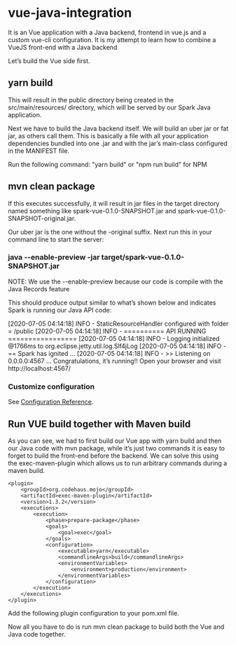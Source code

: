 # vue-java-integration
It is an Vue application with a Java backend, frontend in vue.js and a custom vue-cli configuration.  It is my attempt to learn how to combine a VueJS front-end with a Java backend

Let’s build the Vue side first.

## yarn build
This will result in the public directory being created in the src/main/resources/ directory, which will be served by our Spark Java application.

Next we have to build the Java backend itself. We will build an uber jar or fat jar, as others call them. This is basically a file with all your application dependencies bundled into one .jar and with the jar’s main-class configured in the MANIFEST file.

Run the following command: "yarn build" or "npm run build" for NPM

## mvn clean package
If this executes successfully, it will result in jar files in the target directory named something like spark-vue-0.1.0-SNAPSHOT.jar and spark-vue-0.1.0-SNAPSHOT-original.jar.

Our uber jar is the one without the -original suffix. Next run this in your command line to start the server:

### java --enable-preview -jar target/spark-vue-0.1.0-SNAPSHOT.jar 
NOTE: We use the --enable-preview because our code is compile with the Java Records feature

This should produce output similar to what’s shown below and indicates Spark is running our Java API code:

[2020-07-05 04:14:18] INFO - StaticResourceHandler configured with folder = /public
[2020-07-05 04:14:18] INFO - ========== API RUNNING =================
[2020-07-05 04:14:18] INFO - Logging initialized @1766ms to org.eclipse.jetty.util.log.Slf4jLog
[2020-07-05 04:14:18] INFO - == Spark has ignited ...
[2020-07-05 04:14:18] INFO - >> Listening on 0.0.0.0:4567
...
Congratulations, it’s running!! Open your browser and visit http://localhost:4567/


### Customize configuration
See [Configuration Reference](https://cli.vuejs.org/config/).

## Run VUE build together with Maven build
As you can see, we had to first build our Vue app with yarn build and then our Java code with mvn package, while it’s just two commands it is easy to forget to build the front-end before the backend. We can solve this using the exec-maven-plugin which allows us to run arbitrary commands during a maven build.
```
<plugin>
    <groupId>org.codehaus.mojo</groupId>
    <artifactId>exec-maven-plugin</artifactId>
    <version>1.3.2</version>
    <executions>
        <execution>
            <phase>prepare-package</phase>
            <goals>
                <goal>exec</goal>
            </goals>
            <configuration>
                <executable>yarn</executable>
                <commandlineArgs>build</commandlineArgs>
                <environmentVariables>
                    <environment>production</environment>
                </environmentVariables>
            </configuration>
        </execution>
    </executions>
</plugin>
```
Add the following plugin configuration to your pom.xml file.

Now all you have to do is run mvn clean package to build both the Vue and Java code together.
